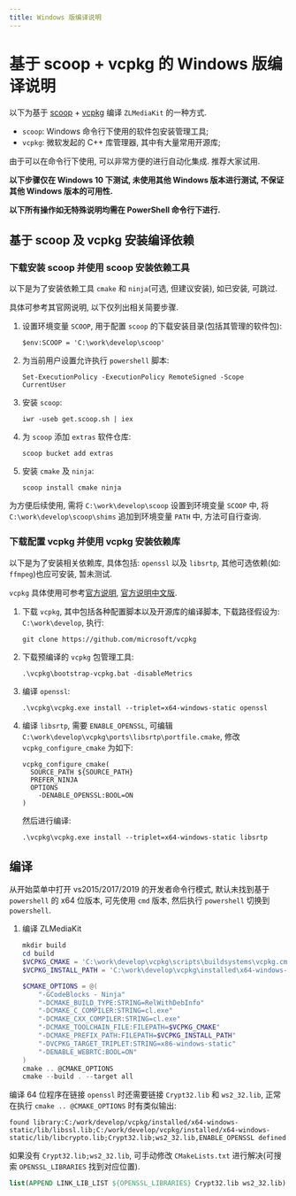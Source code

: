 ```yaml
---
title: Windows 版编译说明
---
```

# 基于 scoop + vcpkg 的 Windows 版编译说明

以下为基于 [scoop](https://github.com/lukesampson/scoop) + [vcpkg](https://github.com/microsoft/vcpkg) 编译 `ZLMediaKit` 的一种方式.

* `scoop`: Windows 命令行下使用的软件包安装管理工具;
* `vcpkg`: 微软发起的 C++ 库管理器, 其中有大量常用开源库;

由于可以在命令行下使用, 可以非常方便的进行自动化集成. 推荐大家试用.

**以下步骤仅在 Windows 10 下测试, 未使用其他 Windows 版本进行测试, 不保证其他 Windows 版本的可用性.**

**以下所有操作如无特殊说明均需在 PowerShell 命令行下进行.**

## 基于 scoop 及 vcpkg 安装编译依赖

### 下载安装 scoop 并使用 scoop 安装依赖工具

以下是为了安装依赖工具 `cmake` 和 `ninja`(可选, 但建议安装), 如已安装, 可跳过.

具体可参考其官网说明, 以下仅列出相关简要步骤.

1. 设置环境变量 `SCOOP`, 用于配置 `scoop` 的下载安装目录(包括其管理的软件包):
   ```
   $env:SCOOP = 'C:\work\develop\scoop'
   ```
1. 为当前用户设置允许执行 `powershell` 脚本:
   ```
   Set-ExecutionPolicy -ExecutionPolicy RemoteSigned -Scope CurrentUser
   ```
1. 安装 `scoop`:
   ```
   iwr -useb get.scoop.sh | iex
   ```
1. 为 `scoop` 添加 `extras` 软件仓库:
   ```
   scoop bucket add extras
   ```
1. 安装 `cmake` 及 `ninja`:
   ```
   scoop install cmake ninja
   ```

为方便后续使用, 需将 `C:\work\develop\scoop` 设置到环境变量 `SCOOP` 中, 将 `C:\work\develop\scoop\shims` 追加到环境变量 `PATH` 中, 方法可自行查询.

### 下载配置 vcpkg 并使用 vcpkg 安装依赖库

以下是为了安装相关依赖库, 具体包括: `openssl` 以及 `libsrtp`, 其他可选依赖(如: `ffmpeg`)也应可安装, 暂未测试.

`vcpkg` 具体使用可参考[官方说明](https://github.com/microsoft/vcpkg), [官方说明中文版](https://github.com/microsoft/vcpkg/blob/master/README_zh_CN.md).

1. 下载 `vcpkg`, 其中包括各种配置脚本以及开源库的编译脚本, 下载路径假设为: `C:\work\develop`, 执行:
   ```
   git clone https://github.com/microsoft/vcpkg
   ```
1. 下载预编译的 `vcpkg` 包管理工具:
   ```
   .\vcpkg\bootstrap-vcpkg.bat -disableMetrics
   ```
1. 编译 `openssl`:
   ```
   .\vcpkg\vcpkg.exe install --triplet=x64-windows-static openssl
   ```
1. 编译 `libsrtp`, 需要 `ENABLE_OPENSSL`, 可编辑 `C:\work\develop\vcpkg\ports\libsrtp\portfile.cmake`, 修改 `vcpkg_configure_cmake` 为如下:
   ```
   vcpkg_configure_cmake(
     SOURCE_PATH ${SOURCE_PATH}
     PREFER_NINJA
     OPTIONS
       -DENABLE_OPENSSL:BOOL=ON
   )
   ```
   然后进行编译:
   ```
   .\vcpkg\vcpkg.exe install --triplet=x64-windows-static libsrtp
   ```

## 编译

从开始菜单中打开 vs2015/2017/2019 的开发者命令行模式, 默认未找到基于 `powershell` 的 x64 位版本, 可先使用 `cmd` 版本, 然后执行 `powershell` 切换到 `powershell`.

1. 编译 ZLMediaKit
   ```powershell
   mkdir build
   cd build
   $VCPKG_CMAKE = 'C:\work\develop\vcpkg\scripts\buildsystems\vcpkg.cmake'
   $VCPKG_INSTALL_PATH = 'C:\work\develop\vcpkg\installed\x64-windows-static'

   $CMAKE_OPTIONS = @(
       "-GCodeBlocks - Ninja"
       "-DCMAKE_BUILD_TYPE:STRING=RelWithDebInfo"
       "-DCMAKE_C_COMPILER:STRING=cl.exe"
       "-DCMAKE_CXX_COMPILER:STRING=cl.exe"
       "-DCMAKE_TOOLCHAIN_FILE:FILEPATH=$VCPKG_CMAKE"
       "-DCMAKE_PREFIX_PATH:FILEPATH=$VCPKG_INSTALL_PATH"
       "-DVCPKG_TARGET_TRIPLET:STRING=x86-windows-static"
       "-DENABLE_WEBRTC:BOOL=ON"
   )
   cmake .. @CMAKE_OPTIONS
   cmake --build . --target all
   ```

编译 64 位程序在链接 `openssl` 时还需要链接 `Crypt32.lib` 和 `ws2_32.lib`, 正常在执行 `cmake .. @CMAKE_OPTIONS` 时有类似输出:
```
found library:C:/work/develop/vcpkg/installed/x64-windows-static/lib/libssl.lib;C:/work/develop/vcpkg/installed/x64-windows-static/lib/libcrypto.lib;Crypt32.lib;ws2_32.lib,ENABLE_OPENSSL defined
```

如果没有 `Crypt32.lib;ws2_32.lib`, 可手动修改 `CMakeLists.txt` 进行解决(可搜索 `OPENSSL_LIBRARIES` 找到对应位置).
```cmake
list(APPEND LINK_LIB_LIST ${OPENSSL_LIBRARIES} Crypt32.lib ws2_32.lib)
```
